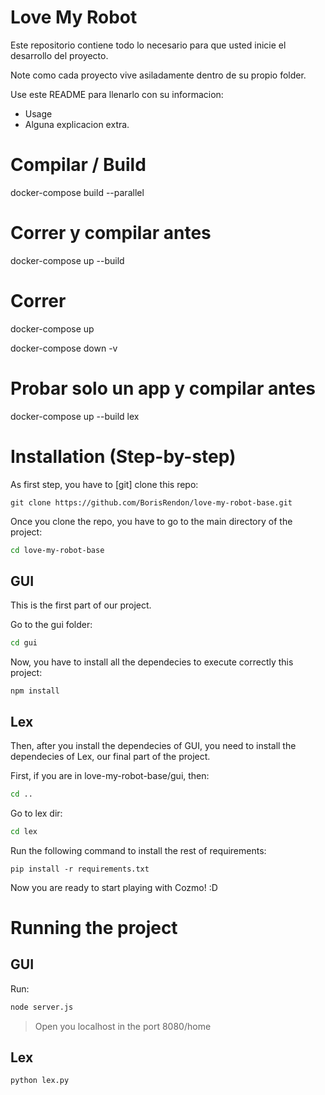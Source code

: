 # Love My Robot
Este repositorio contiene todo lo necesario para que usted inicie el desarrollo del proyecto.

Note como cada proyecto vive asiladamente dentro de su propio folder.


Use este README para llenarlo con su informacion:

- Usage
- Alguna explicacion extra.


# Compilar / Build

docker-compose build --parallel


# Correr y compilar antes

docker-compose up --build



# Correr

docker-compose up

docker-compose down -v

# Probar solo un app y compilar antes

docker-compose up --build lex

# Installation (Step-by-step) 

As first step, you have to [git] clone this repo:

```git
git clone https://github.com/BorisRendon/love-my-robot-base.git
```



Once you clone the repo, you have to go to the main directory of the project:

```bash
cd love-my-robot-base
```


## GUI 

This is the first part of our project.

Go to the gui folder:


```bash
cd gui
```
 

Now, you have to install all the dependecies to execute correctly this project:

```npm
npm install
```


## Lex

Then, after you install the dependecies of GUI, you need to install the dependecies of Lex, our final part of the project.

First, if you are in love-my-robot-base/gui, then:

```bash
cd ..
```
Go to lex dir:

```bash
cd lex
```


Run the following command to install the rest of requirements:

```pip
pip install -r requirements.txt
```
 

Now you are ready to start playing with Cozmo! :D

# Running the project

## GUI

Run:

```bash
node server.js
```

> Open you localhost in the port 8080/home

## Lex


```bash
python lex.py
```